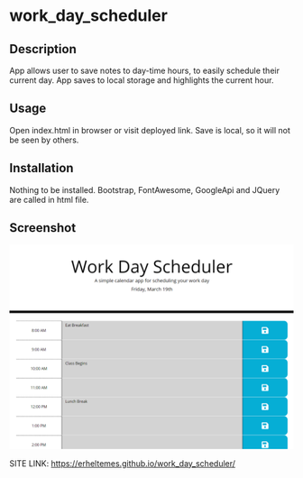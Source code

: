 # work_day_scheduler

## Description
App allows user to save notes to day-time hours, to easily schedule their current day. App saves to local storage and highlights the current hour.

## Usage
Open index.html in browser or visit deployed link. Save is local, so it will not be seen by others.

## Installation
Nothing to be installed. Bootstrap, FontAwesome, GoogleApi and JQuery are called in html file.

## Screenshot
![Alt text](./assets/imgs/scheduler_1.PNG?raw=true "Preview image of Scheduler")

SITE LINK: https://erheltemes.github.io/work_day_scheduler/

 
